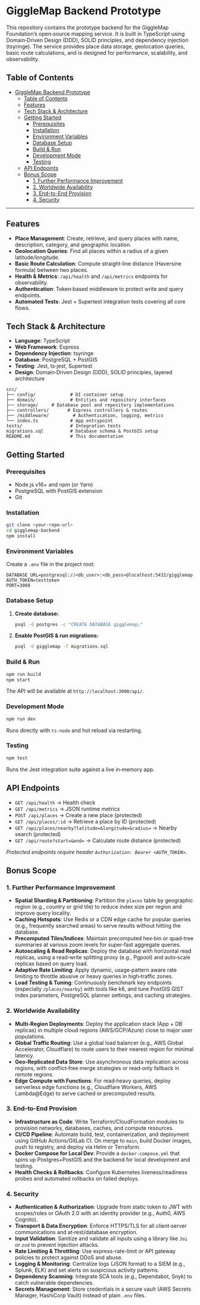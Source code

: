 # GiggleMap Backend Prototype

This repository contains the prototype backend for the GiggleMap Foundation’s open‑source mapping service. It is built in TypeScript using Domain‑Driven Design (DDD), SOLID principles, and dependency injection (tsyringe). The service provides place data storage, geolocation queries, basic route calculations, and is designed for performance, scalability, and observability.

## Table of Contents
- [GiggleMap Backend Prototype](#gigglemap-backend-prototype)
  - [Table of Contents](#table-of-contents)
  - [Features](#features)
  - [Tech Stack \& Architecture](#tech-stack--architecture)
  - [Getting Started](#getting-started)
    - [Prerequisites](#prerequisites)
    - [Installation](#installation)
    - [Environment Variables](#environment-variables)
    - [Database Setup](#database-setup)
    - [Build \& Run](#build--run)
    - [Development Mode](#development-mode)
    - [Testing](#testing)
  - [API Endpoints](#api-endpoints)
  - [Bonus Scope](#bonus-scope)
    - [1. Further Performance Improvement](#1-further-performance-improvement)
    - [2. Worldwide Availability](#2-worldwide-availability)
    - [3. End-to-End Provision](#3-end-to-end-provision)
    - [4. Security](#4-security)

---

## Features
- **Place Management**: Create, retrieve, and query places with name, description, category, and geographic location.
- **Geolocation Queries**: Find all places within a radius of a given latitude/longitude.
- **Basic Route Calculation**: Compute straight‑line distance (Haversine formula) between two places.
- **Health & Metrics**: `/api/health` and `/api/metrics` endpoints for observability.
- **Authentication**: Token‑based middleware to protect write and query endpoints.
- **Automated Tests**: Jest + Supertest integration tests covering all core flows.

## Tech Stack & Architecture
- **Language**: TypeScript
- **Web Framework**: Express
- **Dependency Injection**: tsyringe
- **Database**: PostgreSQL + PostGIS
- **Testing**: Jest, ts‑jest, Supertest
- **Design**: Domain‑Driven Design (DDD), SOLID principles, layered architecture

```
src/
├── config/             # DI container setup
├── domain/             # Entities and repository interfaces
├── storage/     # Database pool and repository implementations
├── controllers/       # Express controllers & routes
├── /middleware/         # Authentication, logging, metrics
└── index.ts            # App entrypoint
tests/                  # Integration tests
migrations.sql          # Database schema & PostGIS setup
README.md               # This documentation
```

## Getting Started

### Prerequisites
- Node.js v16+ and npm (or Yarn)
- PostgreSQL with PostGIS extension
- Git

### Installation
```bash
git clone <your-repo-url>
cd gigglemap-backend
npm install
```

### Environment Variables
Create a `.env` file in the project root:
```dotenv
DATABASE_URL=postgresql://<db_user>:<db_pass>@localhost:5432/gigglemap
AUTH_TOKEN=testtoken
PORT=3000
```

### Database Setup
1. **Create database:**
   ```bash
   psql -d postgres -c "CREATE DATABASE gigglemap;"
   ```
2. **Enable PostGIS & run migrations:**
   ```bash
   psql -d gigglemap -f migrations.sql
   ```

### Build & Run
```bash
npm run build
npm start
```
The API will be available at `http://localhost:3000/api/`.

### Development Mode
```bash
npm run dev
```  
Runs directly with `ts-node` and hot reload via restarting.

### Testing
```bash
npm test
```
Runs the Jest integration suite against a live in‑memory app.

## API Endpoints
- `GET /api/health` → Health check
- `GET /api/metrics` → JSON runtime metrics
- `POST /api/places` → Create a new place (protected)
- `GET /api/places/:id` → Retrieve a place by ID (protected)
- `GET /api/places/nearby?latitude=&longitude=&radius=` → Nearby search (protected)
- `GET /api/route?start=&end=` → Calculate route distance (protected)

_Protected endpoints require header `Authorization: Bearer <AUTH_TOKEN>`._

## Bonus Scope

### 1. Further Performance Improvement
- **Spatial Sharding & Partitioning**: Partition the `places` table by geographic region (e.g., country or grid tile) to reduce index size per region and improve query locality.
- **Caching Hotspots**: Use Redis or a CDN edge cache for popular queries (e.g., frequently searched areas) to serve results without hitting the database.
- **Precomputed Tiles/Indices**: Maintain precomputed hex‑bin or quad‑tree summaries at various zoom levels for super‑fast aggregate queries.
- **Autoscaling & Read Replicas**: Deploy the database with horizontal read replicas, using a read‑write splitting proxy (e.g., Pgpool) and auto‑scale replicas based on query load.
- **Adaptive Rate Limiting**: Apply dynamic, usage‑pattern aware rate limiting to throttle abusive or heavy queries in high‑traffic zones.
- **Load Testing & Tuning**: Continuously benchmark key endpoints (especially `/places/nearby`) with tools like k6, and tune PostGIS GIST index parameters, PostgreSQL planner settings, and caching strategies.

### 2. Worldwide Availability
- **Multi‑Region Deployments**: Deploy the application stack (App + DB replicas) in multiple cloud regions (AWS/GCP/Azure) close to major user populations.
- **Global Traffic Routing**: Use a global load balancer (e.g., AWS Global Accelerator, Cloudflare) to route users to their nearest region for minimal latency.
- **Geo‑Replicated Data Store**: Use asynchronous data replication across regions, with conflict‑free merge strategies or read‑only fallback in remote regions.
- **Edge Compute with Functions**: For read‑heavy queries, deploy serverless edge functions (e.g., Cloudflare Workers, AWS Lambda@Edge) to serve cached or precomputed results.

### 3. End-to-End Provision
- **Infrastructure as Code**: Write Terraform/CloudFormation modules to provision networks, databases, caches, and compute resources.
- **CI/CD Pipeline**: Automate build, test, containerization, and deployment using GitHub Actions/GitLab CI. On merge to `main`, build Docker images, push to registry, and deploy via Helm or Terraform.
- **Docker Compose for Local Dev**: Provide a `docker-compose.yml` that spins up Postgres+PostGIS and the backend for local development and testing.
- **Health Checks & Rollbacks**: Configure Kubernetes liveness/readiness probes and automated rollbacks on failed deploys.

### 4. Security
- **Authentication & Authorization**: Upgrade from static token to JWT with scopes/roles or OAuth 2.0 with an identity provider (e.g., Auth0, AWS Cognito).
- **Transport & Data Encryption**: Enforce HTTPS/TLS for all client‑server communications and at‑rest/database encryption.
- **Input Validation**: Sanitize and validate all inputs using a library like `Joi` or `zod` to prevent injection attacks.
- **Rate Limiting & Throttling**: Use express-rate-limit or API gateway policies to protect against DDoS and abuse.
- **Logging & Monitoring**: Centralize logs (JSON format) to a SIEM (e.g., Splunk, ELK) and set alerts on suspicious activity patterns.
- **Dependency Scanning**: Integrate SCA tools (e.g., Dependabot, Snyk) to catch vulnerable dependencies.
- **Secrets Management**: Store credentials in a secure vault (AWS Secrets Manager, HashiCorp Vault) instead of plain `.env` files.


